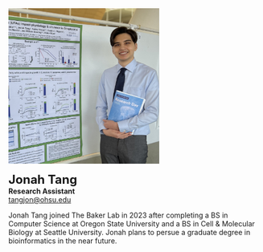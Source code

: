<img src="/assets/images/homepage-general/jonah2.jpg" width="300" height="310" style="display: inline; margin: auto;" />

<br/>

<span style="font-size:24px; font-weight: bold;">Jonah Tang</span>  
**Research Assistant**  
[tangjon@ohsu.edu](mailto:tangjon@ohsu.edu)  

Jonah Tang joined The Baker Lab in 2023 after completing a BS in Computer Science at Oregon State University and a BS in Cell & Molecular Biology at Seattle University.  Jonah plans to persue a graduate degree in bioinformatics in the near future.
